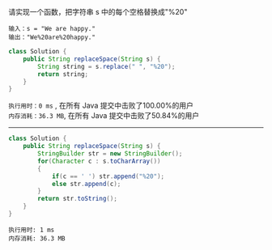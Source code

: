 请实现一个函数，把字符串 s 中的每个空格替换成"%20"
```
输入：s = "We are happy."
输出："We%20are%20happy."
```

```java
class Solution {
    public String replaceSpace(String s) {
        String string = s.replace(" ", "%20");
        return string;
    }
}
```
`执行用时：0 ms` , 在所有 Java 提交中击败了100.00%的用户  
`内存消耗：36.3 MB`, 在所有 Java 提交中击败了50.84%的用户  
***
```java
class Solution {
    public String replaceSpace(String s) {
        StringBuilder str = new StringBuilder();
        for(Character c : s.toCharArray())
        {
            if(c == ' ') str.append("%20");
            else str.append(c);
        }
        return str.toString();
    }
}
```
`执行用时: 1 ms`  
`内存消耗: 36.3 MB`  
